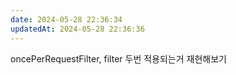 ```yaml
---
date: 2024-05-28 22:36:34
updatedAt: 2024-05-28 22:36:36
---
```

oncePerRequestFilter,
filter 두번 적용되는거 재현해보기